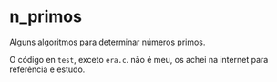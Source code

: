 # n_primos
Alguns algoritmos para determinar números primos.

O código en ``test``, exceto ```era.c```. não é meu, os achei na internet para referência e estudo.
